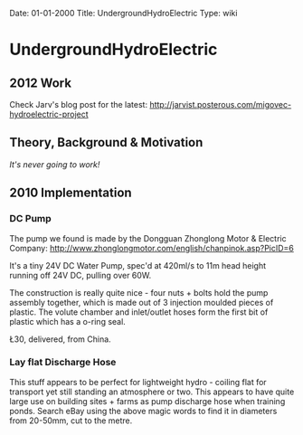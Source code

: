 Date: 01-01-2000
Title: UndergroundHydroElectric
Type: wiki


UndergroundHydroElectric 
========================





2012 Work
---------

Check Jarv's blog post for the latest:
<http://jarvist.posterous.com/migovec-hydroelectric-project>





Theory, Background & Motivation
-------------------------------

*It's never going to work!*





2010 Implementation
-------------------

### DC Pump

The pump we found is made by the Dongguan Zhonglong Motor & Electric
Company: <http://www.zhonglongmotor.com/english/chanpinok.asp?PicID=6>

It's a tiny 24V DC Water Pump, spec'd at 420ml/s to 11m head height
running off 24V DC, pulling over 60W.

The construction is really quite nice - four nuts + bolts hold the pump
assembly together, which is made out of 3 injection moulded pieces of
plastic. The volute chamber and inlet/outlet hoses form the first bit of
plastic which has a o-ring seal.

Ł30, delivered, from China.





### Lay flat Discharge Hose

This stuff appears to be perfect for lightweight hydro - coiling flat
for transport yet still standing an atmosphere or two. This appears to
have quite large use on building sites + farms as pump discharge hose
when training ponds. Search eBay using the above magic words to find it
in diameters from 20-50mm, cut to the metre.







